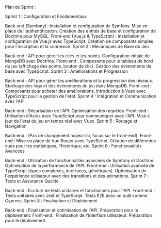Plan de Sprint :

Sprint 1 : Configuration et Fondamentaux

Back-end (Symfony) :
Installation et configuration de Symfony.
Mise en place de l'authentification.
Création des entités de base et configuration de Doctrine pour MySQL.
Front-end (Vue.js & TypeScript) :
Installation et configuration de Vue.js avec TypeScript.
Création de composants simples pour l'inscription et la connexion.
Sprint 2 : Mécaniques de Base du Jeu

Back-end :
API pour gérer les clics et les points.
Configuration initiale de MongoDB avec Doctrine.
Front-end :
Composants pour le tableau de bord du jeu (affichage des points, bouton de clic).
Gestion des événements de base avec TypeScript.
Sprint 3 : Améliorations et Progression

Back-end :
API pour gérer les améliorations et la progression des niveaux.
Stockage des logs et des événements du jeu dans MongoDB.
Front-end :
Composants pour acheter des améliorations.
Introduction à Vuex avec TypeScript pour la gestion de l'état.
Sprint 4 : Intégration et Communication avec l'API

Back-end :
Sécurisation de l'API.
Optimisation des requêtes.
Front-end :
Utilisation d'Axios avec TypeScript pour communiquer avec l'API.
Mise à jour de l'état du jeu en temps réel avec Vuex.
Sprint 5 : Routage et Navigation

Back-end :
(Pas de changement majeur ici, focus sur le front-end).
Front-end :
Mise en place de Vue Router avec TypeScript.
Création de différentes vues pour les statistiques, l'historique, etc.
Sprint 6 : Fonctionnalités Avancées

Back-end :
Utilisation de fonctionnalités avancées de Symfony et Doctrine.
Optimisation de la performance de l'API.
Front-end :
Utilisation avancée de TypeScript (types complexes, interfaces, génériques).
Optimisation de l'expérience utilisateur avec des transitions et des animations.
Sprint 7 : Tests et Assurance Qualité

Back-end :
Écriture de tests unitaires et fonctionnels pour l'API.
Front-end :
Tests unitaires avec Jest et TypeScript.
Tests E2E avec un outil comme Cypress.
Sprint 8 : Finalisation et Déploiement

Back-end :
Finalisation et optimisation de l'API.
Préparation pour le déploiement.
Front-end :
Finalisation de l'interface utilisateur.
Préparation pour le déploiement.
